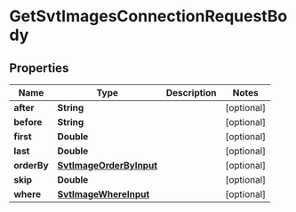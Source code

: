 

# GetSvtImagesConnectionRequestBody


## Properties

Name | Type | Description | Notes
------------ | ------------- | ------------- | -------------
**after** | **String** |  |  [optional]
**before** | **String** |  |  [optional]
**first** | **Double** |  |  [optional]
**last** | **Double** |  |  [optional]
**orderBy** | [**SvtImageOrderByInput**](SvtImageOrderByInput.md) |  |  [optional]
**skip** | **Double** |  |  [optional]
**where** | [**SvtImageWhereInput**](SvtImageWhereInput.md) |  |  [optional]



